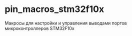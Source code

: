 # pin_macros_stm32f10x
Макросы для настройки и управления выводами портов микроконтроллеров STM32F10x
